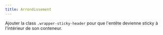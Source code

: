 ```yaml
---
title: Arrondissement
---
```


Ajouter la class <code>.wrapper-sticky-header</code> pour que l'entête devienne sticky à l'intérieur de son conteneur.